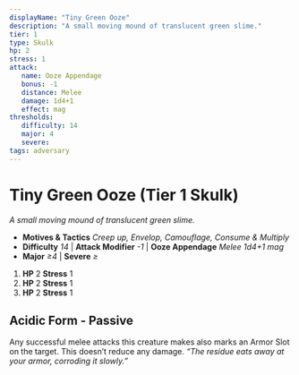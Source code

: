 ```yaml
---
displayName: "Tiny Green Ooze"
description: "A small moving mound of translucent green slime."
tier: 1
type: Skulk
hp: 2
stress: 1
attack:
   name: Ooze Appendage
   bonus: -1
   distance: Melee
   damage: 1d4+1
   effect: mag
thresholds:
   difficulty: 14
   major: 4
   severe: 
tags: adversary
---
```

# Tiny Green Ooze (Tier 1 Skulk)
_A small moving mound of translucent green slime._

- **Motives & Tactics** _Creep up, Envelop, Camouflage, Consume & Multiply_
- **Difficulty** _14_ | **Attack Modifier** _-1_ | **Ooze Appendage** _Melee 1d4+1 mag_
- **Major** _≥4_ | **Severe** _≥_

1. **HP** 2
   **Stress** 1
2. **HP** 2
   **Stress** 1
3. **HP** 2
   **Stress** 1

## Acidic Form - Passive
Any successful melee attacks this creature makes also marks an Armor Slot on the target. This doesn’t reduce any damage. _“The residue eats away at your armor, corroding it slowly.”_
